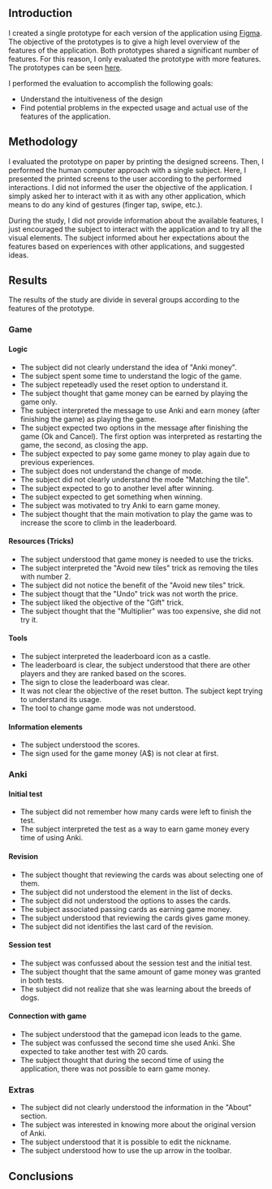## Introduction
I created a single prototype for each version of the application using [Figma](https://www.figma.com). The objective of the prototypes is to give a high level overview of the features of the application. Both prototypes shared a significant number of features. For this reason, I only evaluated the prototype with more features. The prototypes can be seen [here](https://www.figma.com/file/RztlM095i1PLDxDfmmOli4EW/anki-decks-screen).

I performed the evaluation to accomplish the following goals:
- Understand the intuitiveness of the design
- Find potential problems in the expected usage and actual use of the features of the application.

## Methodology

I evaluated the prototype on paper by printing the designed screens. Then, I performed the human computer approach with a single subject. Here, I presented the printed screens to the user according to the performed interactions. I did not informed the user the objective of the application. I simply asked her to interact with it as with any other application, which means to do any kind of gestures (finger tap, swipe, etc.).

During the study, I did not provide information about the available features, I just encouraged the subject to interact with the application and to try all the visual elements. The subject informed about her expectations about the features based on experiences with other applications, and suggested ideas. 

## Results

The results of the study are divide in several groups according to the features of the prototype.

### Game
#### Logic
- The subject did not clearly understand the idea of "Anki money".
- The subject spent some time to understand the logic of the game.
- The subject repeteadly used the reset option to understand it.
- The subject thought that game money can be earned by playing the game only.
- The subject interpreted the message to use Anki and earn money (after finishing the game) as playing the game.
- The subject expected two options in the message after finishing the game (Ok and  Cancel). The first option was interpreted as restarting the game, the second, as closing the app.
- The subject expected to pay some game money to play again due to previous experiences.
- The subject does not understand the change of mode.
- The subject did not clearly understand the mode "Matching the tile".
- The subject expected to go to another level after winning.
- The subject expected to get something when winning.
- The subject was motivated to try Anki to earn game money.
- The subject thought that the main motivation to play the game was to increase the score to climb in the leaderboard.

#### Resources (Tricks)
- The subject understood that  game money is needed to use the tricks.
- The subject interpreted the "Avoid new tiles" trick as removing the tiles with number 2.
- The subject did not notice the benefit of the "Avoid new tiles" trick.
- The subject thougt that the "Undo" trick was not worth the price.
- The subject liked the objective of the "Gift" trick.
- The subject thought that the "Multiplier" was too expensive, she did not try it.

#### Tools
- The subject interpreted the leaderboard icon as a castle.
- The leaderboard is clear, the subject understood that there are other players and they are ranked based on the scores.
- The sign to close the leaderboard was clear.
- It was not clear the objective of the reset button. The subject kept trying to understand its usage.
- The tool to change game mode was not understood.

#### Information elements
- The subject understood the scores.
- The sign used for the game money (A$) is not clear at first. 

### Anki
#### Initial test
- The subject did not remember how many cards were left to finish the test.
- The subject interpreted the test as a way to earn game money every time of using Anki.

#### Revision 
- The subject thought that reviewing the cards was about selecting one of them.
- The subject did not understood the element in the list of decks.
- The subject did not understood the options to asses the cards.
- The subject associated passing cards as earning game money.
- The subject understood that reviewing the cards gives game money.
- The subject did not identifies the last card of the revision.

#### Session test
- The subject was confussed about the session test and the initial test.
- The subject thought that the same amount of game money was granted in both tests.
- The subject did not realize that she was learning about the breeds of dogs.

#### Connection with game
- The subject understood that the gamepad icon leads to the game.
- The subject was confussed the second time she used Anki. She expected to take another test with 20 cards.
- The subject thought that during the second time of using the application, there was not possible to earn game money.

### Extras
- The subject did not clearly understood the information in the "About" section. 
- The subject was interested in knowing more about the original version of Anki.
- The subject understood that it is possible to edit the nickname.
- The subject understood how to use the up arrow in the toolbar.

## Conclusions